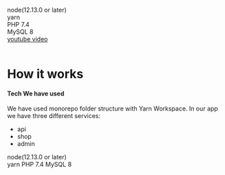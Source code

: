  
node(12.13.0 or later) <br/> 
yarn <br/> 
PHP 7.4 <br/> 
MySQL 8 <br/> 
<a href='https://www.youtube.com/playlist?list=PLUT1MYLrV 
pA9-p3tDlWzJgHmJNBwoz7IQ'>youtube video</a><br/><br/> 
 
<h1>How it works</h1> 
<h4>Tech We have used</h4> 
<p>We have used monorepo folder structure with 
Yarn Workspace. In our app we have three 
different services:</p> 
<ul> 
<li>api</li> 
<li>shop</li> 
<li>admin</li> 
</ul> 
 
node(12.13.0 or later)<br/> 
yarn 
PHP 7.4 
MySQL 8 
 
 
 
 
 
 
 
 
 
 
 
 
 
 
 
 
 
 
 
 
 
 
 
 
 
 
 
 
 
 
 
 
 
 
 
 
 
 
 
 
 
 
 
 
 
 
 
 
 
 
 
 
 
 
 
 
 
 
 
 
 
 
 
 
 
 
 
 
 
 
 
 
 
 
 
 
 
 
 
 
 
 
 
 
 
 
 
 
 
 
 
 
 
 
 
 
 
 
 
 
 
 
 
 
 
 
 
 
 
 
 
 
 
 
 
 
 
 
 
 
 
 
 
 
 
 
 
 
 

